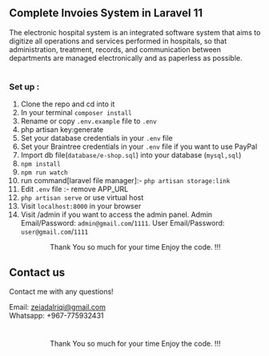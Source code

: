 

## Complete Invoies System in  Laravel 11
The electronic hospital system is an integrated software system that aims to digitize all operations and services performed in hospitals, so that administration, treatment, records, and communication between departments are managed electronically and as paperless as possible.


#

### Set up :

1. Clone the repo and cd into it
2. In your terminal ```composer install```
3. Rename or copy ```.env.example``` file to ``.env``
4. php artisan key:generate
5. Set your database credentials in your ```.env``` file
6. Set your Braintree credentials in your ```.env``` file if you want to use PayPal
7. Import db file(```database/e-shop.sql```) into your database (```mysql,sql```)
8. ```npm install```
9. ```npm run watch```
10. run command[laravel file manager]:-  ```php artisan storage:link```
11. Edit ```.env``` file :- remove APP_URL
10. ```php artisan serve``` or use virtual host
11. Visit ```localhost:8000``` in your browser
12. Visit /admin if you want to access the admin panel. Admin Email/Password: ```admin@gmail.com```/```1111```. User Email/Password: ```user@gmail.com```/```1111```

<p style="text-align:center">Thank You so much for your time Enjoy the code. !!!</p>



 ## Contact us
  Contact me with any questions!<br>

  Email: zeiadalriqi@gmail.com <br>
  Whatsapp: +967-775932431

  #
<p style="text-align:center">Thank You so much for your time Enjoy the code. !!!</p>
